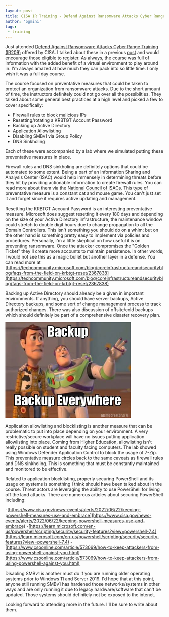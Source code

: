 ```yaml
---
layout: post
title: CISA IR Training - Defend Against Ransomware Attacks Cyber Range Training (IR209)
author: 'ogmini'
tags:
 - training 
---
```


Just attended [Defend Against Ransomware Attacks Cyber Range Training (IR209)](https://www.cisa.gov/news-events/events/defend-against-ransomware-attacks-cyber-range-training-ir209) offered by CISA. I talked about these in a previous [post](https://ogmini.github.io/2025/01/04/Certification-Training-Plans-2025.html) and would encourage those eligible to register. As always, the course was full of information with the added benefit of a virtual environment to play around in. I'm always amazed at how much they can pack into so little time. I only wish it was a full day course.   

The course focused on preventative measures that could be taken to protect an organization from ransomware attacks. Due to the short amount of time, the instructors definitely could not go over all the possibilties. They talked about some general best practices at a high level and picked a few to cover specifically:

- Firewall rules to block malicious IPs
- Resetting/rotating a KRBTGT Account Password
- Backing up Active Directory
- Application Allowlisting
- Disabling SMBv1 via Group Policy
- DNS Sinkholing

Each of these were accompanied by a lab where we simulated putting these preventative measures in place. 

Firewall rules and DNS sinkholing are definitely options that could be automated to some extent. Being a part of an Information Sharing and Analysis Center (ISAC) would help immensely in determining threats before they hit by providing actionable information to create firewall rules. You can read more about them via the [National Council of ISACs](https://www.nationalisacs.org/). This type of preventative measure is a constant cat and mouse game. You can't just set it and forget since it requires active updating and management. 

Resetting the KRBTGT Account Password is an interesting preventative measure. Microsoft does suggest resetting it every 180 days and depending on the size of your Active Directory infrastructure, the maintenance window could stretch to double digit hours due to change propagation to all the Domain Controllers. This isn't something you should do on a whim; but on the other hand is something pretty easy to implement via policies and procedures. Personally, I'm a little skeptical on how useful it is on preventing ransomware. Once the attacker compromises the "Golden Ticket" they'll create more accounts to maintain persistence. In other words, I would not see this as a magic bullet but another layer in a defense. You can read more at [https://techcommunity.microsoft.com/blog/coreinfrastructureandsecurityblog/faqs-from-the-field-on-krbtgt-reset/2367838](https://techcommunity.microsoft.com/blog/coreinfrastructureandsecurityblog/faqs-from-the-field-on-krbtgt-reset/2367838) 

Backing up Active Directory should already be a given in important environments. If anything, you should have server backups, Active Directory backups, and some sort of change management process to track authorized changes. There was also discussion of offsite/cold backups which should definitely be part of a comprehensive disaster recovery plan.  

![backups](/images/memes/backups.jpg)

Application allowlisting and blocklisting is another measure that can be problematic to put into place depending on your environment. A very restrictive/secure workplace will have no issues putting application allowlisting into place. Coming from Higher Education, allowlisting isn't really possible on student and faculty facing computers. The lab showed using Windows Defender Application Control to block the usage of 7-Zip. This preventative measure circles back to the same caveats as firewall rules and DNS sinkholing. This is something that must be constantly maintained and monitored to be effective. 

Related to application blocklisting, properly securing PowerShell and its usage on systems is something I think should have been talked about in the course. Threat actors are leveraging the ability to use PowerShell for living off the land attacks. There are numerous articles about securing PowerShell including:

-[https://www.cisa.gov/news-events/alerts/2022/06/22/keeping-powershell-measures-use-and-embrace](https://www.cisa.gov/news-events/alerts/2022/06/22/keeping-powershell-measures-use-and-embrace)
-[https://learn.microsoft.com/en-us/powershell/scripting/security/security-features?view=powershell-7.4](https://learn.microsoft.com/en-us/powershell/scripting/security/security-features?view=powershell-7.4)
-[https://www.csoonline.com/article/573069/how-to-keep-attackers-from-using-powershell-against-you.html](https://www.csoonline.com/article/573069/how-to-keep-attackers-from-using-powershell-against-you.html)


Disabling SMBv1 is another must do if you are running older operating systems prior to Windows 11 and Server 2019. I'd hope that at this point, anyone still running SMBv1 has hardened those networks/systems in other ways and are only running it due to legacy hardware/software that can't be updated. Those systems should definitely not be exposed to the intenet. 

Looking forward to attending more in the future. I'll be sure to write about them.